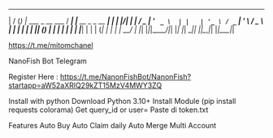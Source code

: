  __  __ _ _                     ____ _                      _ 
|  \/  (_) |_ ___  _ __ ___    / ___| |__   __ _ _ __   ___| |
| |\/| | | __/ _ \| '_ ` _ \  | |   | '_ \ / _` | '_ \ / _ \ |
| |  | | | || (_) | | | | | | | |___| | | | (_| | | | |  __/ |
|_|  |_|_|\__\___/|_| |_| |_|  \____|_| |_|\__,_|_| |_|\___|_|

https://t.me/mitomchanel

NanoFish Bot Telegram

Register Here : https://t.me/NanonFishBot/NanonFish?startapp=aW52aXRlQ29kZT15MzV4MWY3ZQ

Install with python
Download Python 3.10+
Install Module (pip install requests colorama)
Get query_id or user=
Paste di token.txt

Features
Auto Buy
Auto Claim daily
Auto Merge
Multi Account
